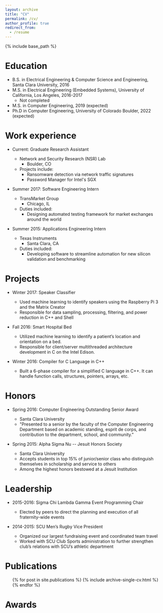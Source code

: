 ```yaml
---
layout: archive
title: "CV"
permalink: /cv/
author_profile: true
redirect_from:
  - /resume
---
```


{% include base_path %}

Education
======
* B.S. in Electrical Engineering & Computer Science and Engineering, Santa Clara University, 2016
* M.S. in Electrical Engineering (Embedded Systems), University of California, Los Angeles, 2016-2017
  * Not completed
* M.S. in Computer Engineering, 2019 (expected)
* Ph.D in Computer Engineering, University of Colorado Boulder, 2022 (expected)

Work experience
======
* Current: Graduate Research Assistant
  * Network and Security Research (NSR) Lab
    * Boulder, CO
  * Projects include:
    * Ransomware detection via network traffic signatures
    * Password Manager for Intel's SGX

* Summer 2017: Software Engineering Intern
  * TransMarket Group
    * Chicago, IL
  * Duties included:
    * Designing automated testing framework for market exchanges around the world

* Summer 2015: Applications Engineering Intern
  * Texas Instruments
    * Santa Clara, CA
  * Duties included:
    * Developing software to streamline automation for new silicon validation and benchmarking

Projects
======
* Winter 2017: Speaker Classifier
  * Used machine learning to identify speakers using the Raspberry Pi 3 and the Matrix Creator
  * Responsible for data sampling, processing, filtering, and power reduction in C++ and Shell

* Fall 2016: Smart Hospital Bed
  * Utilized machine learning to identify a patient’s location and orientation on a bed.
  * Responsible for client/server multithreaded architecture development in C on the Intel Edison.

* Winter 2016: Compiler for C Language in C++
  * Built a 6-phase compiler for a simplified C language in C++. It can handle function calls, structures, pointers, arrays, etc.

Honors
======
* Spring 2016: Computer Engineering Outstanding Senior Award
  * Santa Clara University
  * "Presented to a senior by the faculty of the Computer Engineering Department based on academic standing, esprit de corps, and contribution to the department, school, and community."

* Spring 2015: Alpha Sigma Nu -- Jesuit Honors Society
  * Santa Clara University
  * Accepts students in top 15% of junior/senior class who distinguish themselves in scholarship and service to others
  * Among the highest honors bestowed at a Jesuit Institution

Leadership
======
* 2015-2016: Sigma Chi Lambda Gamma Event Programming Chair
  * Elected by peers to direct the planning and execution of all fraternity-wide events

* 2014-2015: SCU Men’s Rugby Vice President
  * Organized our largest fundraising event and coordinated team travel
  * Worked with SCU Club Sports administration to further strengthen club’s relations with SCU’s athletic department

Publications
======
  <ul>{% for post in site.publications %}
    {% include archive-single-cv.html %}
  {% endfor %}</ul>

Awards
======



  
